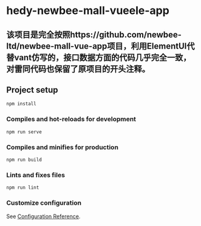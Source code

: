 # hedy-newbee-mall-vueele-app
## 该项目是完全按照https://github.com/newbee-ltd/newbee-mall-vue-app项目，利用ElementUI代替vant仿写的，接口数据方面的代码几乎完全一致，对雷同代码也保留了原项目的开头注释。
## Project setup
```
npm install
```

### Compiles and hot-reloads for development
```
npm run serve
```

### Compiles and minifies for production
```
npm run build
```

### Lints and fixes files
```
npm run lint
```

### Customize configuration
See [Configuration Reference](https://cli.vuejs.org/config/).
